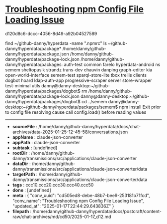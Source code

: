 # [Troubleshooting npm Config File Loading Issue](https://claude.ai/chat/cd505ed8-debe-48b7-bee9-253181b71fcd)

d120d8c6-dccc-4056-8d49-a92b04527589

find ~/github-danny/hyperdata -name ".npmrc"
ls ~/github-danny/hyperdata/package*
/home/danny/github-danny/hyperdata/package.json  /home/danny/github-danny/hyperdata/package-lock.json
/home/danny/github-danny/hyperdata/packages:
auth-test  common   farelo        hyperdata-android  ns                    semem       sheltopusik        strandz       trans-dev
chauvin    danping  graph-editor  kia                open-world-interface  semem-test  sparql-store-lite  tbox          trellis
clients    dogbot   hoard         ldap-auth-app      progressive-scraper   server      store-wrapper      test-minimal  utils
danny@danny-desktop:~/github-danny/hyperdata/packages/dogbot$ rm /home/danny/github-danny/hyperdata/package-lock.json
danny@danny-desktop:~/github-danny/hyperdata/packages/dogbot$ cd ../semem
danny@danny-desktop:~/github-danny/hyperdata/packages/semem$ npm install
Exit prior to config file resolving
cause
call config.load() before reading values

---

* **sourceFile** : /home/danny/github-danny/hyperdata/docs/chat-archives/data-2025-01-25-12-45-58/conversations.json
* **appName** : claude-json-converter
* **appPath** : claude-json-converter
* **subtask** : [undefined]
* **rootDir** : /home/danny/github-danny/transmissions/src/applications/claude-json-converter
* **dataDir** : /home/danny/github-danny/transmissions/src/applications/claude-json-converter/data
* **targetPath** : /home/danny/github-danny/transmissions/src/applications/claude-json-converter/data
* **tags** : ccc10.ccc20.ccc30.ccc40.ccc50
* **done** : [undefined]
* **meta** : {
  "conv_uuid": "cd505ed8-debe-48b7-bee9-253181b71fcd",
  "conv_name": "Troubleshooting npm Config File Loading Issue",
  "updated_at": "2025-01-17T22:44:29.643836Z"
}
* **filepath** : /home/danny/github-danny/hyperdata/docs/postcraft/content-raw/chat-archives/md/cd50/2025-01-17_d12.md